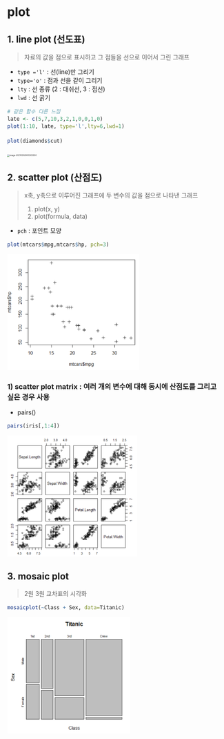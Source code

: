 # plot

## 1. line plot (선도표)

> 자료의 값을 점으로 표시하고 그 점들을 선으로 이어서 그린 그래프

- `type ='l'` : 선(line)만 그리기
- `type='o'` : 점과 선을 같이 그리기
- `lty` : 선 종류 (2 : 대쉬선, 3 : 점선)
- `lwd` : 선 굵기

```R
# 같은 함수 다른 느낌
late <- c(5,7,10,3,2,1,0,0,1,0)
plot(1:10, late, type='l',lty=6,lwd=1) 

plot(diamonds$cut)
```

<img src="C:%5CUsers%5Ckimih%5CAppData%5CRoaming%5CTypora%5Ctypora-user-images%5Cimage-20210302000303550.png" alt="image-20210302000303550" style="zoom:33%;" />

## 2. scatter plot (산점도)

> x축, y축으로 이루어진 그래프에 두 변수의 값을 점으로 나타낸 그래프
>
> 1. plot(x, y)
> 2. plot(formula, data)

- `pch` : 포인트 모양

```R
plot(mtcars$mpg,mtcars$hp, pch=3)
```

<img src="md-images/image-20210302000615014.png" alt="image-20210302000615014" style="zoom:33%;" />

### 1) scatter plot matrix : 여러 개의 변수에 대해 동시에 산점도를 그리고 싶은 경우 사용

- pairs()

```R
pairs(iris[,1:4])
```

<img src="md-images/image-20210302001251305.png" alt="image-20210302001251305" style="zoom:33%;" />



## 3. mosaic plot

> 2원 3원 교차표의 시각화

```R
mosaicplot(~Class + Sex, data=Titanic)
```

<img src="md-images/image-20210302001526131.png" alt="image-20210302001526131" style="zoom:33%;" />

